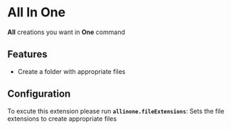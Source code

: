 # All In One

**All** creations you want in **One** command

## Features

- Create a folder with appropriate files 

## Configuration
To excute this extension please run 
**`allinone.fileExtensions`**: Sets the file extensions to create appropriate files 

